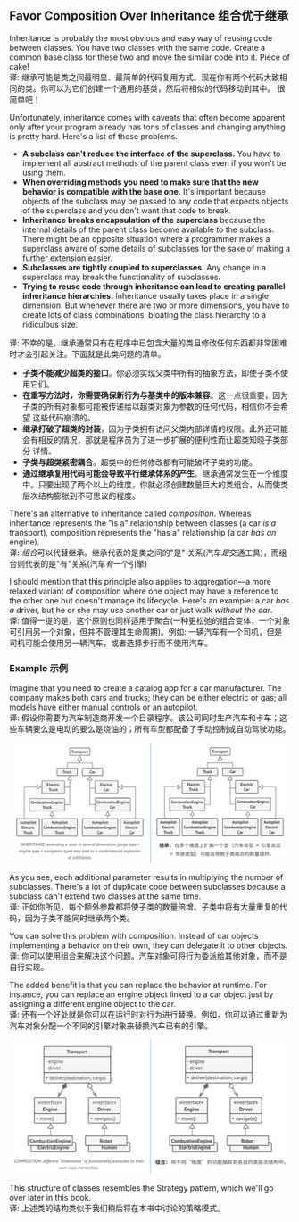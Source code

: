 ## Favor Composition Over Inheritance 组合优于继承
Inheritance is probably the most obvious and easy way of reusing code between classes. You have two classes with the
same code. Create a common base class for these two and move the similar code into it. Piece of cake!   
译: 继承可能是类之间最明显、最简单的代码复用方式。现在你有两个代码大致相同的类。你可以为它们创建一个通用的基类，然后将相似的代码移动到其中。
很简单吧！

Unfortunately, inheritance comes with caveats that often become apparent only after your program already has tons of
classes and changing anything is pretty hard. Here's a list of those problems.
- **A subclass can't reduce the interface of the superclass.** You have to implement all abstract methods of the parent 
class even if you won't be using them.
- **When overriding methods you need to make sure that the new behavior is compatible with the base one.** It's important
because objects of the subclass may be passed to any code that expects objects of the superclass and you don't want 
that code to break.
- **Inheritance breaks encapsulation of the superclass** because the internal details of the parent class become available 
to the subclass. There might be an opposite situation where a programmer makes a superclass aware of some details of 
subclasses for the sake of making a further extension easier.
- **Subclasses are tightly coupled to superclasses.** Any change in a superclass may break the functionality of subclasses.
- **Trying to reuse code through inheritance can lead to creating parallel inheritance hierarchies.** Inheritance usually 
takes place in a single dimension. But whenever there are two or more dimensions, you have to create lots of class 
combinations, bloating the class hierarchy to a ridiculous size.

译: 不幸的是，继承通常只有在程序中已包含大量的类且修改任何东西都非常困难时才会引起关注。下面就是此类问题的清单。
- **子类不能减少超类的接口**。你必须实现父类中所有的抽象方法，即使子类不使用它们。
- **在重写方法时，你需要确保新行为与基类中的版本兼容**。这一点很重要，因为子类的所有对象都可能被传递给以超类对象为参数的任何代码，相信你不会希望
这些代码崩溃的。
- **继承打破了超类的封装**，因为子类拥有访问父类内部详情的权限。此外还可能会有相反的情况，那就是程序员为了进一步扩展的便利性而让超类知晓子类部分
详情。
- **子类与超类紧密耦合**。超类中的任何修改都有可能破坏子类的功能。
- **通过继承复用代码可能会导致平行继承体系的产生**。继承通常发生在一个维度中。只要出现了两个以上的维度，你就必须创建数量巨大的类组合，从而使类
层次结构膨胀到不可思议的程度。


There's an alternative to inheritance called *composition*. Whereas inheritance represents the "is a" relationship 
between classes (a car *is a* transport), composition represents the "has a" relationship (a car *has an* engine).   
译: *组合*可以代替继承。继承代表的是类之间的"是" 关系(汽车*是*交通工具)，而组合则代表的是"有"关系(汽车*有*一个引擎)

I should mention that this principle also applies to aggregation—a more relaxed variant of composition where one object
may have a reference to the other one but doesn't manage its lifecycle. Here's an example: a car *has a* driver, but he 
or she may use another car or just walk *without the car*.   
译: 值得一提的是，这个原则也同样适用于聚合(一种更松弛的组合变体，一个对象可引用另一个对象，但并不管理其生命周期)。例如: 一辆汽车有一个司机，但是
司机可能会使用另一辆汽车，或者选择步行而不使用汽车。


### Example 示例
Imagine that you need to create a catalog app for a car manufacturer. The company makes both cars and trucks; they can be
either electric or gas; all models have either manual controls or an autopilot.   
译: 假设你需要为汽车制造商开发一个目录程序。该公司同时生产汽车和卡车；这些车辆要么是电动的要么是烧油的；所有车型都配备了手动控制或自动驾驶功能。

![inheritance](../../../../../assets/uml_inheritance.png)

As you see, each additional parameter results in multiplying the number of subclasses. There's a lot of duplicate code
between subclasses because a subclass can't extend two classes at the same time.   
译: 正如你所见，每个额外参数都将使子类的数量倍增。子类中将有大量重复的代码，因为子类不能同时继承两个类。

You can solve this problem with composition. Instead of car objects implementing a behavior on their own, they can 
delegate it to other objects.   
译: 你可以使用组合来解决这个问题。汽车对象可将行为委派给其他对象，而不是自行实现。

The added benefit is that you can replace the behavior at runtime. For instance, you can replace an engine object linked 
to a car object just by assigning a different engine object to the car.   
译: 还有一个好处就是你可以在运行时对行为进行替换。例如，你可以通过重新为汽车对象分配一个不同的引擎对象来替换汽车已有的引擎。

![composition](../../../../../assets/uml_composition.png)

This structure of classes resembles the Strategy pattern, which we'll go over later in this book.   
译: 上述类的结构类似于我们稍后将在本书中讨论的策略模式。
